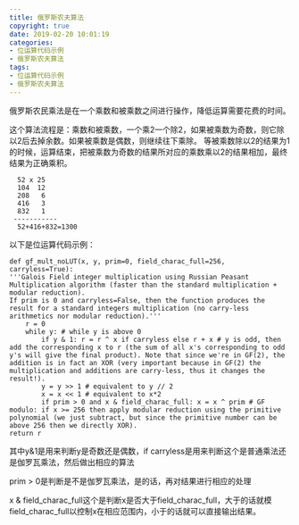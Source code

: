 ```yaml
---
title: 俄罗斯农夫算法
copyright: true
date: 2019-02-20 10:01:19
categories:
- 位运算代码示例
- 俄罗斯农夫算法
tags:
- 位运算代码示例
- 俄罗斯农夫算法
---
```


  俄罗斯农民乘法是在一个乘数和被乘数之间进行操作，降低运算需要花费的时间。
  <!--more-->
  
这个算法流程是：乘数和被乘数，一个乘2一个除2，如果被乘数为奇数，则它除以2后去掉余数。如果被乘数是偶数，则继续往下乘除。
等被乘数除以2的结果为1的时候，运算结束，把被乘数为奇数的结果所对应的乘数乘以2的结果相加，最终结果为正确乘积。

      52 x 25
      104  12
      208   6
      416   3
      832   1
     -----------
      52+416+832=1300

   以下是位运算代码示例： 

    
    def gf_mult_noLUT(x, y, prim=0, field_charac_full=256, carryless=True):
    '''Galois Field integer multiplication using Russian Peasant Multiplication algorithm (faster than the standard multiplication + modular reduction).
    If prim is 0 and carryless=False, then the function produces the result for a standard integers multiplication (no carry-less arithmetics nor modular reduction).'''
        r = 0
        while y: # while y is above 0
            if y & 1: r = r ^ x if carryless else r + x # y is odd, then add the corresponding x to r (the sum of all x's corresponding to odd y's will give the final product). Note that since we're in GF(2), the addition is in fact an XOR (very important because in GF(2) the multiplication and additions are carry-less, thus it changes the result!).
            y = y >> 1 # equivalent to y // 2
            x = x << 1 # equivalent to x*2
            if prim > 0 and x & field_charac_full: x = x ^ prim # GF modulo: if x >= 256 then apply modular reduction using the primitive polynomial (we just subtract, but since the primitive number can be above 256 then we directly XOR).
    return r

      
其中y&1是用来判断y是奇数还是偶数，if carryless是用来判断这个是普通乘法还是伽罗瓦乘法，然后做出相应的算法

prim > 0是判断是不是伽罗瓦乘法，是的话，再对结果进行相应的处理

x & field_charac_full这个是判断x是否大于field_charac_full，大于的话就模field_charac_full以控制x在相应范围内，小于的话就可以直接输出结果。